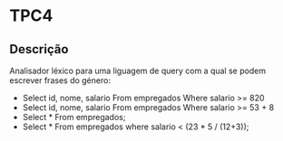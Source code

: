 # TPC4

## Descrição
Analisador léxico para uma liguagem de query com a qual se podem escrever frases do género:

- Select id, nome, salario From empregados Where salario >= 820
- Select id, nome, salario From empregados Where salario >= 53 + 8
- Select * From empregados;
- Select * From empregados where salario < (23 * 5 / (12+3)); 